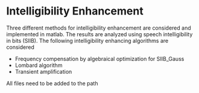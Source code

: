 # Intelligibility Enhancement
Three different methods for intelligibility enhancement are considered and implemented in matlab.
The results are analyzed using speech intelligibility in bits (SIIB). The following intelligibility enhancing algorithms are considered

* Frequency compensation by algebraical optimization for SIIB_Gauss
* Lombard algorithm
* Transient amplification

All files need to be added to the path 
